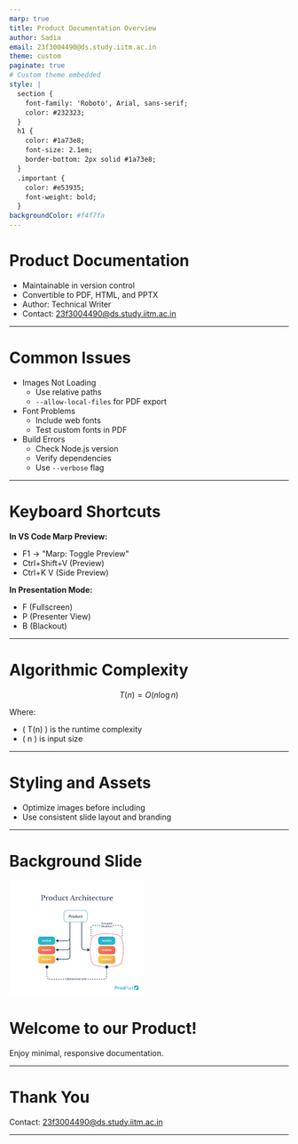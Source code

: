 ```yaml
---
marp: true
title: Product Documentation Overview
author: Sadia
email: 23f3004490@ds.study.iitm.ac.in
theme: custom
paginate: true
# Custom theme embedded
style: |
  section {
    font-family: 'Roboto', Arial, sans-serif;
    color: #232323;
  }
  h1 {
    color: #1a73e8;
    font-size: 2.1em;
    border-bottom: 2px solid #1a73e8;
  }
  .important {
    color: #e53935;
    font-weight: bold;
  }
backgroundColor: #f4f7fa
---
```


# Product Documentation

- Maintainable in version control
- Convertible to PDF, HTML, and PPTX
- Author: Technical Writer
- Contact: 23f3004490@ds.study.iitm.ac.in

---

# Common Issues

- <span class="important">Images Not Loading</span>
  - Use relative paths
  - `--allow-local-files` for PDF export
- Font Problems
  - Include web fonts
  - Test custom fonts in PDF
- Build Errors
  - Check Node.js version
  - Verify dependencies
  - Use `--verbose` flag

---

# Keyboard Shortcuts

**In VS Code Marp Preview:**
- F1 → "Marp: Toggle Preview"
- Ctrl+Shift+V (Preview)
- Ctrl+K V (Side Preview)

**In Presentation Mode:**
- F (Fullscreen)
- P (Presenter View)
- B (Blackout)

---

# Algorithmic Complexity

$$
T(n) = O(n \log n)
$$

Where:
- \( T(n) \) is the runtime complexity
- \( n \) is input size

---

# Styling and Assets

- Optimize images before including
- Use consistent slide layout and branding

---

# Background Slide

![bg right 70%](assets/product-bg.png)

# Welcome to our Product!

Enjoy minimal, responsive documentation.

---

# Thank You

Contact: 23f3004490@ds.study.iitm.ac.in

---

<!-- _footer: 23f3004490@ds.study.iitm.ac.in _paginate: true -->
